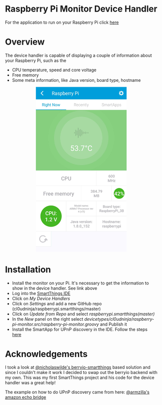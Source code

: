 # Raspberry Pi Monitor Device Handler

For the application to run on your Raspberry Pi click [here](https://github.com/cl0udninja/raspberrypi.monitor)

# Overview

The device handler is capable of displaying a couple of information about your Raspberry Pi, such as the

* CPU temperature, speed and core voltage
* Free memory
* Some meta information, like Java version, board type, hostname

<center><img src=".smartthings.screenshot.jpg" width="300"></center>

# Installation

* Install the monitor on your Pi. It's necessary to get the information to show in the device handler. See link above
* Log into the [SmartThings IDE](https://graph.api.smartthings.com)
* Click on *My Device Handlers*
* Click on *Settings* and add a new GitHub repo (cl0udninja/raspberrypi.smartthings/master)
* Click on *Update from Repo* and select *raspberrypi.smartthings(master)*
* In the *New* panel on the right select *devicetypes/cl0udninja/raspberry-pi-monitor.src/raspberry-pi-monitor.groovy* and Publish it
* Install the SmartApp for UPnP discovery in the IDE. Follow the steps [here](..\..\..\smartapps\cl0udninja\raspberry-pi-upnp-service-manager.src\README.md)

# Acknowledgements

I took a look at [@nicholaswilde's berryio-smartthings](https://github.com/nicholaswilde/berryio-smartthings) based solution and since I couldn't make it work I decided to swap out the berryio backend with my own. This was my first SmartThings project and his code for the device handler was a great help!

The example on how to do UPnP discovery came from here: [@armzilla's amazon echo bridge](https://github.com/armzilla/amazon-echo-ha-bridge)
